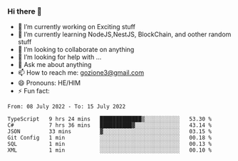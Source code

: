 ### Hi there 👋

<!--
**charlieScript/charlieScript** is a ✨ _special_ ✨ repository because its `README.md` (this file) appears on your GitHub profile.

Here are some ideas to get you started: -->

- 🔭 I’m currently working on Exciting stuff
- 🌱 I’m currently learning NodeJS,NestJS, BlockChain, and oother random stuff
- 👯 I’m looking to collaborate on anything
- 🤔 I’m looking for help with ...
- 💬 Ask me about anything
- 📫 How to reach me: gozione3@gmail.com
- 😄 Pronouns: HE/HIM
- ⚡ Fun fact: 
<!--START_SECTION:waka-->

```text
From: 08 July 2022 - To: 15 July 2022

TypeScript   9 hrs 24 mins   █████████████▒░░░░░░░░░░░   53.30 %
C#           7 hrs 36 mins   ██████████▓░░░░░░░░░░░░░░   43.14 %
JSON         33 mins         ▓░░░░░░░░░░░░░░░░░░░░░░░░   03.15 %
Git Config   1 min           ░░░░░░░░░░░░░░░░░░░░░░░░░   00.18 %
SQL          1 min           ░░░░░░░░░░░░░░░░░░░░░░░░░   00.13 %
XML          1 min           ░░░░░░░░░░░░░░░░░░░░░░░░░   00.10 %
```

<!--END_SECTION:waka-->
